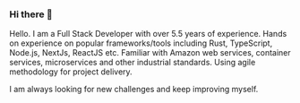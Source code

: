 ### Hi there 👋

Hello. I am a Full Stack Developer with over 5.5 years of experience. Hands on experience on popular frameworks/tools including Rust, TypeScript, Node.js, NextJs, ReactJS etc. Familiar with Amazon web services, container services, microservices and other industrial standards. Using agile methodology for project delivery.

I am always looking for new challenges and keep improving myself.
